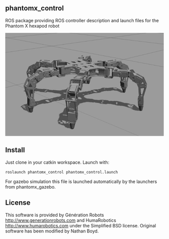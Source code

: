 ## phantomx_control

ROS package providing ROS controller description and launch files for the Phantom X hexapod robot

![Phantom X model in Gazebo](/phantomx.png?raw=true "Phantom X model in Gazebo")

## Install
Just clone in your catkin workspace. Launch with:

    roslaunch phantomx_control phantomx_control.launch

For gazebo simulation this file is launched automatically by the launchers from phantomx_gazebo.

## License

This software is provided by Génération Robots http://www.generationrobots.com and HumaRobotics http://www.humarobotics.com under the Simplified BSD license. Original software has been modified by Nathan Boyd.
